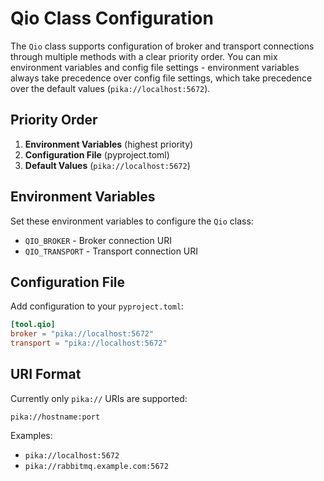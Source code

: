 # Qio Class Configuration

The `Qio` class supports configuration of broker and transport connections through multiple methods with a clear priority order. You can mix environment variables and config file settings - environment variables always take precedence over config file settings, which take precedence over the default values (`pika://localhost:5672`).

## Priority Order

1. **Environment Variables** (highest priority)
2. **Configuration File** (pyproject.toml)
3. **Default Values** (`pika://localhost:5672`)

## Environment Variables

Set these environment variables to configure the `Qio` class:

- `QIO_BROKER` - Broker connection URI
- `QIO_TRANSPORT` - Transport connection URI

## Configuration File

Add configuration to your `pyproject.toml`:

```toml
[tool.qio]
broker = "pika://localhost:5672"
transport = "pika://localhost:5672"
```

## URI Format

Currently only `pika://` URIs are supported:

```
pika://hostname:port
```

Examples:
- `pika://localhost:5672`
- `pika://rabbitmq.example.com:5672`
